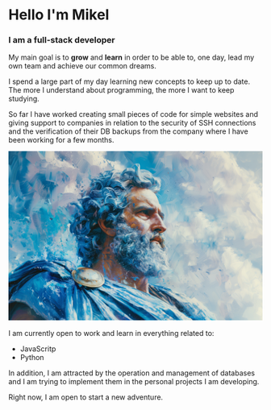 # Hello I'm Mikel

### I am a full-stack developer

My main goal is to **grow** and **learn** in order to be able to, one day, lead my own team and achieve our common dreams.

I spend a large part of my day learning new concepts to keep up to date. The more I understand about programming, the more I want to keep studying.

So far I have worked creating small pieces of code for simple websites and giving support to companies in relation to the security of SSH connections and the verification of their DB backups from the company where I have been working for a few months.

![Commited FullStack Website Developer](Images/zeus-8934635_1280.png "Commited FullStack Website Developer")

I am currently open to work and learn in everything related to:

- JavaScritp
- Python

In addition, I am attracted by the operation and management of databases and I am trying to implement them in the personal projects I am developing.

Right now, I am open to start a new adventure.